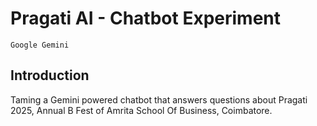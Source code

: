 # Pragati AI - Chatbot Experiment

`Google Gemini`

## Introduction

Taming a Gemini powered chatbot that answers questions about Pragati 2025, Annual B Fest of Amrita School Of Business, Coimbatore.

